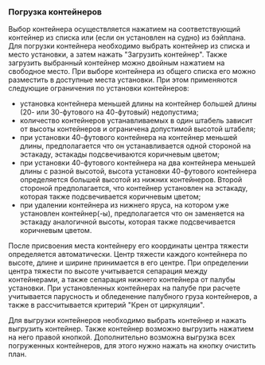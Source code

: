 ### Погрузка контейнеров

Выбор контейнера осуществляется нажатием на соответствующий контейнер из списка или (если он установлен на судно) из бэйплана. Для погрузки контейнера необходимо выбрать контейнер из списка и место установки, а затем нажать "Загрузить контейнер". Также загрузить выбранный контейнер можно двойным нажатием на свободное место.
При выборе контейнера из общего списка его можно разместить в доступные места установки. При этом применяются следующие ограничения по установки контейнеров:
- установка контейнера меньшей длины на контейнер большей длины (20- или 30-футового на 40-футовый) недопустима; 
- количество контейнеров устанавливаемых в один штабель зависит от высоты контейнеров и ограничена допустимой высотой штабеля;
- при установки 40-футового контейнера на контейнер меньшей длины, предполагается что он устанавливается одной стороной на эстакаду, эстакады подсвечиваются коричневым цветом;
- при установки 40-футового контейнера на два контейнера меньшей длины с разной высотой, высота установки 40-футового контейнера определяется большей высотой из нижних контейнеров. Второй стороной предполагается, что контейнер установлен на эстакаду, которая также подсвечивается коричневым цветом;
- при удалении контейнера из нижнего яруса, на котором уже установлен контейнер(-ы), предполагается что он заменяется на эстакаду аналогичной высоты, которая также подсвечивается коричневым цветом.

После присвоения места контейнеру его координаты центра тяжести определяется автоматически. Центр тяжести каждого контейнера по высоте, длине и ширине принимается в его центре. При определении центра тяжести по высоте учитывается сепарация между контейнерами, а также сепарация нижнего контейнера от палубы установки. При установленных контейнерах на палубе при расчете учитывается парусность и обледенение палубного груза контейнеров, а также в рассчитывается критерий "Крен от циркуляции". 

Для выгрузки контейнеров необходимо выбрать контейнер и нажать выгрузить контейнер. Также контейнер возможно выгрузить нажатием на него правой кнопкой. Дополнительно возможна выгрузка всех погруженных контейнеров, для этого нужно нажать на кнопку очистить план.
